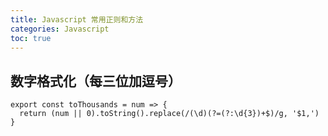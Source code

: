 ```yaml
---
title: Javascript 常用正则和方法
categories: Javascript 
toc: true
--- 
```


## 数字格式化（每三位加逗号）

```
export const toThousands = num => {
  return (num || 0).toString().replace(/(\d)(?=(?:\d{3})+$)/g, '$1,')
}

```